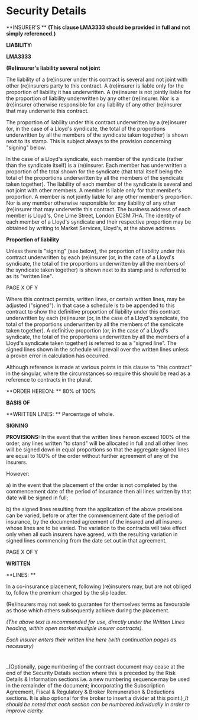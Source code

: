 # Security Details

**INSURER&#39;S  ** **(This clause LMA3333 should be provided in full and not simply referenced.)**

**LIABILITY:**

**LMA3333**

**(Re)insurer&#39;s liability several not joint**

The liability of a (re)insurer under this contract is several and not joint with other (re)insurers party to this contract. A (re)insurer is liable only for the proportion of liability it has underwritten. A (re)insurer is not jointly liable for the proportion of liability underwritten by any other (re)insurer. Nor is a (re)insurer otherwise responsible for any liability of any other (re)insurer that may underwrite this contract.

The proportion of liability under this contract underwritten by a (re)insurer (or, in the case of a Lloyd&#39;s syndicate, the total of the proportions underwritten by all the members of the syndicate taken together) is shown next to its stamp. This is subject always to the provision concerning &quot;signing&quot; below.

In the case of a Lloyd&#39;s syndicate, each member of the syndicate (rather than the syndicate itself) is a (re)insurer. Each member has underwritten a proportion of the total shown for the syndicate (that total itself being the total of the proportions underwritten by all the members of the syndicate taken together). The liability of each member of the syndicate is several and not joint with other members. A member is liable only for that member&#39;s proportion. A member is not jointly liable for any other member&#39;s proportion. Nor is any member otherwise responsible for any liability of any other (re)insurer that may underwrite this contract. The business address of each member is Lloyd&#39;s, One Lime Street, London EC3M 7HA. The identity of each member of a Lloyd&#39;s syndicate and their respective proportion may be obtained by writing to Market Services, Lloyd&#39;s, at the above address.

**Proportion of liability**

Unless there is &quot;signing&quot; (see below), the proportion of liability under this contract underwritten by each (re)insurer (or, in the case of a Lloyd&#39;s syndicate, the total of the proportions underwritten by all the members of the syndicate taken together) is shown next to its stamp and is referred to as its &quot;written line&quot;.



PAGE X OF Y



Where this contract permits, written lines, or certain written lines, may be adjusted (&quot;signed&quot;). In that case a schedule is to be appended to this contract to show the definitive proportion of liability under this contract underwritten by each (re)insurer (or, in the case of a Lloyd&#39;s syndicate, the total of the proportions underwritten by all the members of the syndicate taken together). A definitive proportion (or, in the case of a Lloyd&#39;s syndicate, the total of the proportions underwritten by all the members of a Lloyd&#39;s syndicate taken together) is referred to as a &quot;signed line&quot;. The signed lines shown in the schedule will prevail over the written lines unless a proven error in calculation has occurred.

Although reference is made at various points in this clause to &quot;this contract&quot; in the singular, where the circumstances so require this should be read as a reference to contracts in the plural.



**ORDER HEREON:       ** 80% of 100%

**BASIS OF**

**WRITTEN LINES:                ** Percentage of whole.

**SIGNING**

**PROVISIONS:**          In the event that the written lines hereon exceed 100% of the order, any lines written &quot;to stand&quot; will be allocated in full and all other lines will be signed down in equal proportions so that the aggregate signed lines are equal to 100% of the order without further agreement of any of the insurers.

However:

a)        in the event that the placement of the order is not completed by the commencement date of the period of insurance then all lines written by that date will be signed in full;

b)        the signed lines resulting from the application of the above provisions can be varied, before or after the commencement date of the period of insurance, by the documented agreement of the insured and all insurers whose lines are to be varied. The variation to the contracts will take effect only when all such insurers have agreed, with the resulting variation in signed lines commencing from the date set out in that agreement.





PAGE X OF Y

**WRITTEN**

**LINES:       **



In a co-insurance placement, following (re)insurers may, but are not obliged to, follow the premium charged by the slip leader.

(Re)insurers may not seek to guarantee for themselves terms as favourable as those which others subsequently achieve during the placement.

_(The above text is recommended for use, directly under the Written Lines heading, within open market multiple insurer contracts)._





_Each insurer enters their written line here (with continuation pages as necessary)_



#

#

_(Optionally, page numbering of the contract document may cease at the end of the Security Details section where this is preceded by the Risk Details &amp; Information sections i.e. a new numbering sequence may be used in the remainder of the document;  incorporating the Subscription Agreement, Fiscal &amp; Regulatory &amp; Broker Remuneration &amp; Deductions sections. It is also optional for the broker to insert a divider at this point.)__It should be noted that each section can be numbered individually in order to improve clarity._

#

#

